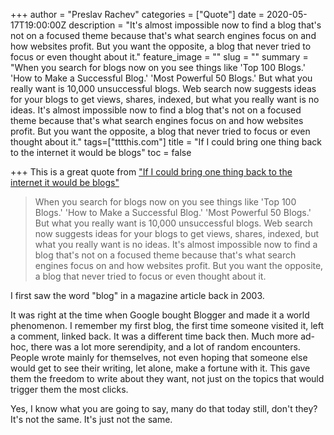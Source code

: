 +++
author = "Preslav Rachev"
categories = ["Quote"]
date = 2020-05-17T19:00:00Z
description = "It's almost impossible now to find a blog that's not on a focused theme because that's what search engines focus on and how websites profit. But you want the opposite, a blog that never tried to focus or even thought about it."
feature_image = ""
slug = ""
summary = "When you search for blogs now on you see things like 'Top 100 Blogs.' 'How to Make a Successful Blog.' 'Most Powerful 50 Blogs.' But what you really want is 10,000 unsuccessful blogs. Web search now suggests ideas for your blogs to get views, shares, indexed, but what you really want is no ideas. It's almost impossible now to find a blog that's not on a focused theme because that's what search engines focus on and how websites profit. But you want the opposite, a blog that never tried to focus or even thought about it."
tags=["tttthis.com"]
title = "If I could bring one thing back to the internet it would be blogs"
toc = false

+++
This is a great quote from ["If I could bring one thing back to the internet it would be blogs"](http://tttthis.com/blog/if-i-could-bring-one-thing-back-to-the-internet-it-would-be-blogs)

> When you search for blogs now on you see things like 'Top 100 Blogs.' 'How to Make a Successful Blog.' 'Most Powerful 50 Blogs.' But what you really want is 10,000 unsuccessful blogs. Web search now suggests ideas for your blogs to get views, shares, indexed, but what you really want is no ideas. It's almost impossible now to find a blog that's not on a focused theme because that's what search engines focus on and how websites profit. But you want the opposite, a blog that never tried to focus or even thought about it.

I first saw the word "blog" in a magazine article back in 2003.

It was right at the time when Google bought Blogger and made it a world phenomenon. I remember my first blog, the first time someone visited it, left a comment, linked back. It was a different time back then. Much more ad-hoc, there was a lot more serendipity, and a lot of random encounters. People wrote mainly for themselves, not even hoping that someone else would get to see their writing, let alone, make a fortune with it. This gave them the freedom to write about they want, not just on the topics that would trigger them the most clicks.

Yes, I know what you are going to say, many do that today still, don't they? It's not the same. It's just not the same.